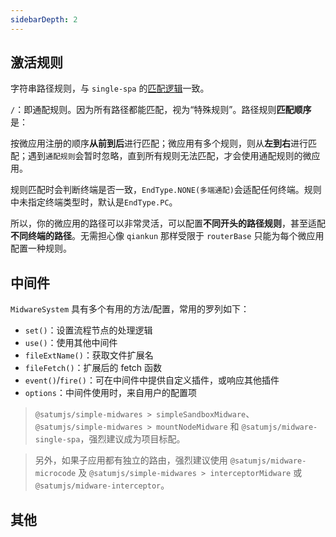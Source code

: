 ```yaml
---
sidebarDepth: 2
---
```


## 激活规则

字符串路径规则，与 `single-spa` 的[匹配逻辑](https://single-spa.js.org/docs/api#configuration-object)一致。

`/`：即通配规则。因为所有路径都能匹配，视为“特殊规则”。路径规则**匹配顺序**是：

按微应用注册的顺序**从前到后**进行匹配；微应用有多个规则，则从**左到右**进行匹配；遇到`通配规则`会暂时忽略，直到所有规则无法匹配，才会使用通配规则的微应用。

规则匹配时会判断终端是否一致，`EndType.NONE(多端通配)`会适配任何终端。规则中未指定终端类型时，默认是`EndType.PC`。

所以，你的微应用的路径可以非常灵活，可以配置**不同开头的路径规则**，甚至适配**不同终端的路径**。无需担心像 `qiankun` 那样受限于 `routerBase` 只能为每个微应用配置一种规则。

## 中间件

`MidwareSystem` 具有多个有用的方法/配置，常用的罗列如下：

- `set()`：设置流程节点的处理逻辑
- `use()`：使用其他中间件
- `fileExtName()`：获取文件扩展名
- `fileFetch()`：扩展后的 fetch 函数
- `event()`/`fire()`：可在中间件中提供自定义插件，或响应其他插件
- `options`：中间件使用时，来自用户的配置项

> `@satumjs/simple-midwares > simpleSandboxMidware`、`@satumjs/simple-midwares > mountNodeMidware` 和 `@satumjs/midware-single-spa`，强烈建议成为项目标配。

> 另外，如果子应用都有独立的路由，强烈建议使用 `@satumjs/midware-microcode` 及 `@satumjs/simple-midwares > interceptorMidware` 或 `@satumjs/midware-interceptor`。

## 其他
